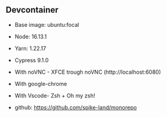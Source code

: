 ## Devcontainer

- Base image: ubuntu:focal
- Node: 16.13.1
- Yarn: 1.22.17
- Cypress 9.1.0
- With noVNC - XFCE trough noVNC (http://localhost:6080)
- With google-chrome
- With Vscode- Zsh + Oh my zsh!

- github: https://github.com/spike-land/monorepo

